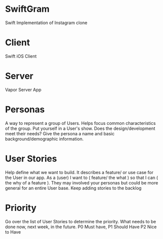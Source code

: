 # SwiftGram
Swift Implementation of Instagram clone

# Client

Swift iOS Client 

# Server

Vapor Server App

# Personas

A way to represent a group of Users. Helps focus common characteristics of the group. Put yourself in a User's show. Does the design/development meet their needs?
Give the persona a name and basic background/demographic information. 

# User Stories

Help define what we want to build. It describes a feature/ or use case for the User in our app. As a (user) I want to ( feature/ the what ) so that I can ( the why of a feature ). They may involved your personas but could be more general for an entire User base. Keep adding stories to the backlog

# Priority

Go over the list of User Stories to determine the priority. What needs to be done now, next week, in the future. P0 Must have, P1 Should Have P2 Nice to Have
